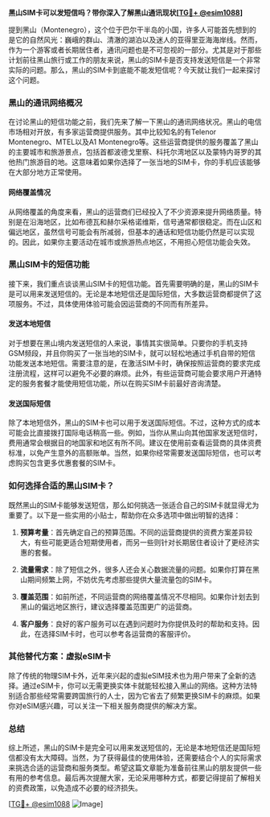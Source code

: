**黑山SIM卡可以发短信吗？带你深入了解黑山通讯现状[[TG💪+ @esim1088](https://t.me/s/esim1088)]**

提到黑山（Montenegro），这个位于巴尔干半岛的小国，许多人可能首先想到的是它的自然风光：巍峨的群山、清澈的湖泊以及迷人的亚得里亚海海岸线。然而，作为一个游客或者长期居住者，通讯问题也是不可忽视的一部分。尤其是对于那些计划前往黑山旅行或工作的朋友来说，黑山的SIM卡是否支持发送短信是一个非常实际的问题。那么，黑山的SIM卡到底能不能发短信呢？今天就让我们一起来探讨这个问题。

### 黑山的通讯网络概况

在讨论黑山的短信功能之前，我们先来了解一下黑山的通讯网络状况。黑山的电信市场相对开放，有多家运营商提供服务。其中比较知名的有Telenor Montenegro、MTEL以及A1 Montenegro等。这些运营商提供的服务覆盖了黑山的主要城市和旅游景点，包括首都波德戈里察、科托尔湾地区以及蒙特内哥罗的其他热门旅游目的地。这意味着如果你选择了一张当地的SIM卡，你的手机应该能够在大部分地方正常使用。

#### 网络覆盖情况

从网络覆盖的角度来看，黑山的运营商们已经投入了不少资源来提升网络质量。特别是在沿海地区，比如布德瓦和赫尔采格诺维斯，信号通常都很稳定。而在山区和偏远地区，虽然信号可能会有所减弱，但基本的通话和短信功能仍然是可以实现的。因此，如果你主要活动在城市或旅游热点地区，不用担心短信功能会失效。

### 黑山SIM卡的短信功能

接下来，我们重点谈谈黑山SIM卡的短信功能。首先需要明确的是，黑山的SIM卡是可以用来发送短信的。无论是本地短信还是国际短信，大多数运营商都提供了这项服务。不过，具体使用体验可能会因运营商的不同而有所差异。

#### 发送本地短信

对于想要在黑山境内发送短信的人来说，事情其实很简单。只要你的手机支持GSM频段，并且你购买了一张当地的SIM卡，就可以轻松地通过手机自带的短信功能发送本地短信。需要注意的是，在激活SIM卡时，确保按照运营商的要求完成注册流程，这样可以避免不必要的麻烦。此外，有些运营商可能会要求用户开通特定的服务套餐才能使用短信功能，所以在购买SIM卡前最好咨询清楚。

#### 发送国际短信

除了本地短信外，黑山的SIM卡也可以用于发送国际短信。不过，这种方式的成本可能会比直接拨打国际电话稍高一些。例如，当你从黑山向其他国家发送短信时，费用通常会根据目的地国家和地区有所不同。建议在使用前查看运营商的具体资费标准，以免产生意外的高额账单。当然，如果你经常需要发送国际短信，也可以考虑购买包含更多优惠套餐的SIM卡。

### 如何选择合适的黑山SIM卡？

既然黑山的SIM卡能够发送短信，那么如何挑选一张适合自己的SIM卡就显得尤为重要了。以下是一些实用的小贴士，帮助你在众多选项中做出明智的选择：

1. **预算考量**：首先确定自己的预算范围。不同的运营商提供的资费方案差异较大，有些可能更适合短期使用者，而另一些则针对长期居住者设计了更经济实惠的套餐。
   
2. **流量需求**：除了短信之外，很多人还会关心数据流量的问题。如果你打算在黑山期间频繁上网，不妨优先考虑那些提供大量流量包的SIM卡。
   
3. **覆盖范围**：如前所述，不同运营商的网络覆盖情况不尽相同。如果你计划去到黑山的偏远地区旅行，建议选择覆盖范围更广的运营商。
   
4. **客户服务**：良好的客户服务可以在遇到问题时为你提供及时的帮助和支持。因此，在选择SIM卡时，也可以参考各运营商的客服评价。

### 其他替代方案：虚拟eSIM卡

除了传统的物理SIM卡外，近年来兴起的虚拟eSIM技术也为用户带来了全新的选择。通过eSIM卡，你可以无需更换实体卡就能轻松接入黑山的网络。这种方法特别适合那些经常需要跨国旅行的人士，因为它省去了频繁更换SIM卡的麻烦。如果你对eSIM感兴趣，可以关注一下相关服务商提供的解决方案。

### 总结

综上所述，黑山的SIM卡是完全可以用来发送短信的，无论是本地短信还是国际短信都没有太大障碍。当然，为了获得最佳的使用体验，还需要结合个人的实际需求来挑选合适的运营商和服务类型。希望这篇文章能为准备前往黑山的朋友提供一些有用的参考信息。最后再次提醒大家，无论采用哪种方式，都要记得提前了解相关的资费政策，以免造成不必要的经济损失。

[[TG💪+ @esim1088](https://t.me/s/esim1088) ![Image](https://i.postimg.cc/4NQfJmqS/Snipaste-2025-05-13-00-14-12.png)]